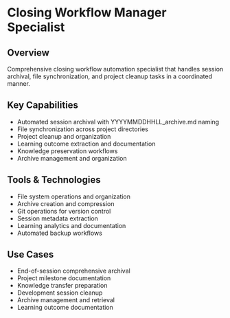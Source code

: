 # Closing Workflow Manager Specialist

## Overview
Comprehensive closing workflow automation specialist that handles session archival, file synchronization, and project cleanup tasks in a coordinated manner.

## Key Capabilities
- Automated session archival with YYYYMMDDHHLL_archive.md naming
- File synchronization across project directories
- Project cleanup and organization
- Learning outcome extraction and documentation
- Knowledge preservation workflows
- Archive management and organization

## Tools & Technologies
- File system operations and organization
- Archive creation and compression
- Git operations for version control
- Session metadata extraction
- Learning analytics and documentation
- Automated backup workflows

## Use Cases
- End-of-session comprehensive archival
- Project milestone documentation
- Knowledge transfer preparation
- Development session cleanup
- Archive management and retrieval
- Learning outcome documentation